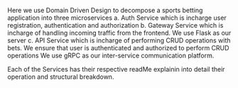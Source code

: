 Here we use Domain Driven Design  to decompose a sports betting application into three microservices
a. Auth Service which is incharge user registration, authentication and authorization
b. Gateway Service which is incharge of handling incoming traffic from the frontend. We use Flask as our server 
c. API Service which is incharge of performing CRUD operations with bets. We ensure that user is authenticated and authorized to perform CRUD operations
We use gRPC as our inter-service communication platform.

Each of the Services has their respective readMe explainin into detail their operation and structural breakdown.